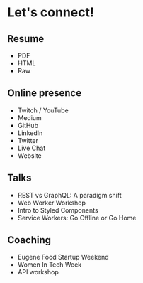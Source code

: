 # Let's connect!

## Resume

- PDF
- HTML
- Raw

## Online presence


- Twitch / YouTube
- Medium
- GitHub
- LinkedIn
- Twitter
- Live Chat
- Website

## Talks
- REST vs GraphQL: A paradigm shift
- Web Worker Workshop
- Intro to Styled Components
- Service Workers: Go Offline or Go Home

## Coaching
- Eugene Food Startup Weekend
- Women In Tech Week
- API workshop
